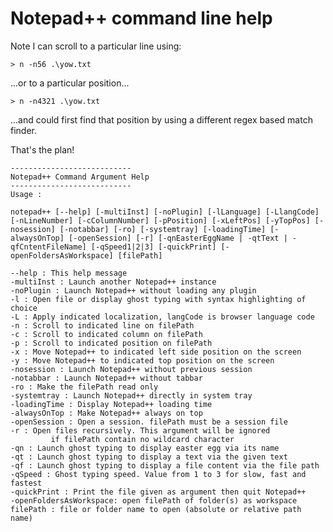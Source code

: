 ﻿# Notepad++ command line help

Note I can scroll to a particular line using:

	> n -n56 .\yow.txt

...or to a particular position...

	> n -n4321 .\yow.txt

...and could first find that position by using a different regex based match finder.

That's the plan!

	---------------------------
	Notepad++ Command Argument Help
	---------------------------
	Usage :

	notepad++ [--help] [-multiInst] [-noPlugin] [-lLanguage] [-LlangCode] [-nLineNumber] [-cColumnNumber] [-pPosition] [-xLeftPos] [-yTopPos] [-nosession] [-notabbar] [-ro] [-systemtray] [-loadingTime] [-alwaysOnTop] [-openSession] [-r] [-qnEasterEggName | -qtText | -qfCntentFileName] [-qSpeed1|2|3] [-quickPrint] [-openFoldersAsWorkspace] [filePath]

	--help : This help message
	-multiInst : Launch another Notepad++ instance
	-noPlugin : Launch Notepad++ without loading any plugin
	-l : Open file or display ghost typing with syntax highlighting of choice
	-L : Apply indicated localization, langCode is browser language code
	-n : Scroll to indicated line on filePath
	-c : Scroll to indicated column on filePath
	-p : Scroll to indicated position on filePath
	-x : Move Notepad++ to indicated left side position on the screen
	-y : Move Notepad++ to indicated top position on the screen
	-nosession : Launch Notepad++ without previous session
	-notabbar : Launch Notepad++ without tabbar
	-ro : Make the filePath read only
	-systemtray : Launch Notepad++ directly in system tray
	-loadingTime : Display Notepad++ loading time
	-alwaysOnTop : Make Notepad++ always on top
	-openSession : Open a session. filePath must be a session file
	-r : Open files recursively. This argument will be ignored
			 if filePath contain no wildcard character
	-qn : Launch ghost typing to display easter egg via its name
	-qt : Launch ghost typing to display a text via the given text
	-qf : Launch ghost typing to display a file content via the file path
	-qSpeed : Ghost typing speed. Value from 1 to 3 for slow, fast and fastest
	-quickPrint : Print the file given as argument then quit Notepad++
	-openFoldersAsWorkspace: open filePath of folder(s) as workspace
	filePath : file or folder name to open (absolute or relative path name)